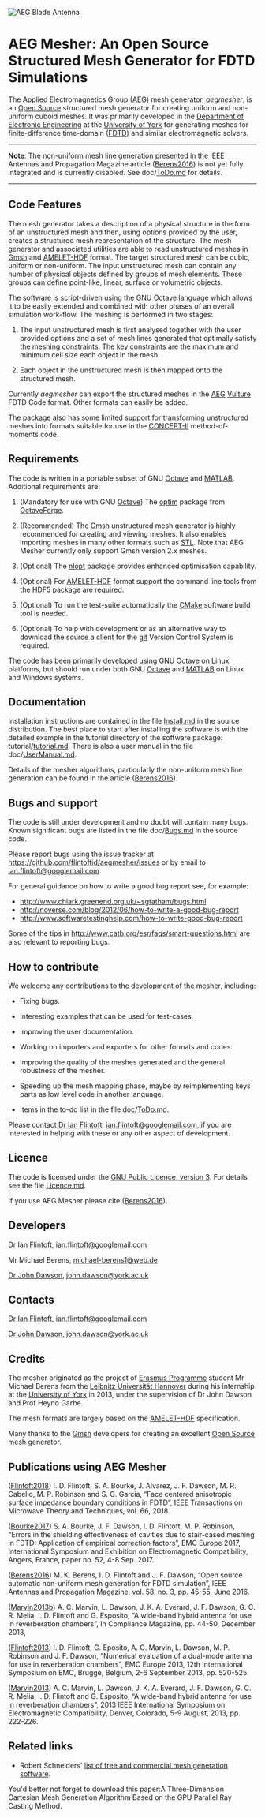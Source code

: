 ![](https://github.com/flintoftid/aegmesher/blob/master/doc/blade.jpg "AEG Blade Antenna")

# AEG Mesher: An Open Source Structured Mesh Generator for FDTD Simulations

The Applied Electromagnetics Group ([AEG][]) mesh generator, *aegmesher*, is an 
[Open Source][] structured mesh generator for creating uniform and non-uniform 
cuboid meshes. It was primarily developed in the [Department of Electronic Engineering][] 
at the [University of York][] for generating meshes for finite-difference 
time-domain ([FDTD][]) and similar electromagnetic solvers.

- - - -
**Note**: The non-uniform mesh line generation presented in the IEEE Antennas 
and Propagation Magazine article ([Berens2016]) is not yet fully integrated and 
is currently disabled. See doc/[ToDo.md][] for details.
- - - -

## Code Features

The mesh generator takes a description of a physical structure in the form of an 
unstructured mesh and then, using options provided by the user, creates a 
structured mesh representation of the structure. The mesh generator and 
associated utilities are able to read unstructured meshes in [Gmsh][] and 
[AMELET-HDF][] format. The target structured mesh can be cubic, uniform or 
non-uniform. The input unstructured mesh can contain any number of physical 
objects defined by groups of mesh elements. These groups can define point-like, 
linear, surface or volumetric objects.

The software is script-driven using the GNU [Octave][] language which allows it 
to be easily extended and combined with other phases of an overall simulation 
work-flow. The meshing is performed in two stages:

1. The input unstructured mesh is first analysed together with the user provided 
   options and a set of mesh lines generated that optimally satisfy the meshing 
   constraints. The key constraints are the maximum and minimum cell size each 
   object in the mesh. 

2. Each object in the unstructured mesh is then mapped onto the structured mesh.

Currently *aegmesher* can export the structured meshes in the [AEG][] [Vulture][] 
FDTD Code format. Other formats can easily be added.

The package also has some limited support for transforming unstructured meshes 
into formats suitable for use in the [CONCEPT-II][] method-of-moments code.

## Requirements

The code is written in a portable subset of GNU [Octave][] and [MATLAB][]. 
Additional requirements are:

1. (Mandatory for use with GNU [Octave][]) The 
   [optim](http://octave.sourceforge.net/optim/index.html) package from [OctaveForge][].

2. (Recommended) The [Gmsh][] unstructured mesh generator is highly recommended 
   for creating and viewing meshes. It also enables importing meshes in many other 
   formats such as [STL](http://en.wikipedia.org/wiki/STL_%28file_format%29).
   Note that AEG Mesher currently only support Gmsh version 2.x meshes.

3. (Optional) The [nlopt][] package provides enhanced optimisation capability.

4. (Optional) For [AMELET-HDF][] format support the command line tools from the 
   [HDF5][] package are required.

5. (Optional) To run the test-suite automatically the [CMake][] software build tool is 
   needed.

6. (Optional) To help with development or as an alternative way to download the source 
   a client for the [git][] Version Control System is required.

The code has been primarily developed using GNU [Octave][] on Linux platforms, 
but should run under both GNU [Octave][] and [MATLAB][] on Linux and Windows 
systems.

## Documentation

Installation instructions are contained in the file [Install.md][] in the 
source distribution. The best place to start after installing the software is 
with the detailed  example in the tutorial directory of the software 
package: tutorial/[tutorial.md][]. There is also a user manual in the file 
doc/[UserManual.md][].

Details of the mesher algorithms, particularly the non-uniform mesh line 
generation can be found in the article ([Berens2016]).

## Bugs and support

The code is still under development and no doubt will contain many bugs. Known 
significant bugs are listed in the file doc/[Bugs.md][]  in the source code. 

Please report bugs using the issue tracker at
<https://github.com/flintoftid/aegmesher/issues> or by email to <ian.flintoft@googlemail.com>.

For general guidance on how to write a good bug report see, for example:

* <http://www.chiark.greenend.org.uk/~sgtatham/bugs.html>
* <http://noverse.com/blog/2012/06/how-to-write-a-good-bug-report>
* <http://www.softwaretestinghelp.com/how-to-write-good-bug-report>

Some of the tips in <http://www.catb.org/esr/faqs/smart-questions.html> are also 
relevant to reporting bugs.

## How to contribute

We welcome any contributions to the development of the mesher, including:

* Fixing bugs.

* Interesting examples that can be used for test-cases.

* Improving the user documentation.

* Working on importers and exporters for other formats and codes.

* Improving the quality of the meshes generated and the general robustness of the mesher.

* Speeding up the mesh mapping phase, maybe by reimplementing keys parts as low level 
  code in another language.
  
* Items in the to-do list in the file doc/[ToDo.md][].

Please contact [Dr Ian Flintoft], <ian.flintoft@googlemail.com>, if you are interested in helping 
with these or any other aspect of development.

## Licence

The code is licensed under the [GNU Public Licence, version 3](http://www.gnu.org/copyleft/gpl.html). 
For details see the file [Licence.md][].

If you use AEG Mesher please cite ([Berens2016]).

## Developers

[Dr Ian Flintoft][], <ian.flintoft@googlemail.com>

Mr Michael Berens, <michael-berens1@web.de>

[Dr John Dawson][], <john.dawson@york.ac.uk>

## Contacts

[Dr Ian Flintoft][], <ian.flintoft@googlemail.com>

[Dr John Dawson][], <john.dawson@york.ac.uk>

## Credits

The mesher originated as the project of [Erasmus Programme][] student Mr Michael 
Berens from the [Leibnitz Universität Hannover][] during his internship at the 
[University of York][] in 2013, under the supervision of Dr John Dawson and 
Prof Heyno Garbe.

The mesh formats are largely based on the [AMELET-HDF][] specification.

Many thanks to the [Gmsh][] developers for creating an excellent [Open Source][] mesh 
generator.

## Publications using AEG Mesher

[Flintoft2018]: http://dx.doi.org/10.1109/TMTT.2017.2778059

([Flintoft2018]) I. D. Flintoft, S. A. Bourke, J. Alvarez, J. F. Dawson, M. R. Cabello, 
M. P. Robinson and S. G. Garcia, “Face centered anisotropic surface impedance boundary 
conditions in FDTD”, IEEE Transactions on Microwave Theory and Techniques, vol. 66, 2018.

[Bourke2017]: http://dx.doi.org/10.1109/EMCEurope.2017.8094791

([Bourke2017]) S. A. Bourke, J. F. Dawson, I. D. Flintoft, M. P. Robinson, “Errors in 
the shielding effectiveness of cavities due to stair-cased meshing in FDTD: Application 
of empirical correction factors”, EMC Europe 2017, International Symposium and Exhibition 
on Electromagnetic Compatibility, Angers, France, paper no. 52, 4-8 Sep. 2017.

[Berens2016]: http://dx.doi.org/10.1109/MAP.2016.2541606

([Berens2016]) M. K. Berens, I. D. Flintoft and J. F. Dawson, “Open source 
automatic non-uniform mesh generation for FDTD simulation”, IEEE Antennas and 
Propagation Magazine, vol. 58, no. 3, pp. 45-55, June 2016.

[Marvin2013b]: http://incompliancemag.com/article/a-wide-band-hybrid-antenna-for-use-in-reverberation-chambers

([Marvin2013b]) A. C. Marvin, L. Dawson, J. K. A. Everard, J. F. Dawson, G. C. R. 
Melia, I. D. Flintoft and G. Esposito, “A wide-band hybrid antenna for use in 
reverberation chambers”, In Compliance Magazine, pp. 44-50, December 2013, 

[Flintoft2013]:  http://ieeexplore.ieee.org/stamp/stamp.jsp?tp=&arnumber=6653358&isnumber=6653179

([Flintoft2013]) I. D. Flintoft, G. Eposito, A. C. Marvin, L. Dawson, M. P. 
Robinson and J. F. Dawson, ”Numerical evaluation of a dual-mode antenna for use 
in reverberation chambers”, EMC Europe 2013, 12th International Symposium on 
EMC, Brugge, Belgium, 2-6 September 2013, pp. 520-525.

[Marvin2013]: http://dx.doi.org/10.1109/ISEMC.2013.6670413

([Marvin2013]) A. C. Marvin, L. Dawson, J. K. A. Everard, J. F. Dawson, G. C. R. 
Melia, I. D. Flintoft and G. Esposito, “A wide-band hybrid antenna for use in 
reverberation chambers”, 2013 IEEE International Symposium on Electromagnetic 
Compatibility, Denver, Colorado, 5-9 August, 2013, pp. 222-226.

## Related links

* Robert Schneiders' [list of free and commercial mesh generation software](http://www.robertschneiders.de/meshgeneration//software.html).



[Leibnitz Universität Hannover]: http://www.uni-hannover.de/en
[University of York]: http://www.york.ac.uk
[Department of Electronic Engineering]: https://www.york.ac.uk/electronic-engineering
[AEG]: https://www.york.ac.uk/electronic-engineering/research/communication-technologies/applied-electromagnetics-devices
[Dr Ian Flintoft]: https://flintoftid.github.io
[Dr John Dawson]: https://www.york.ac.uk/electronic-engineering/staff/john_dawson
[Gmsh]: http://geuz.org/gmsh
[AMELET-HDF]: https://code.google.com/p/amelet-hdf
[Octave]: http://www.gnu.org/software/octave
[MATLAB]: http://www.mathworks.co.uk/products/matlab
[git]: https://git-scm.com
[Vulture]: https://github.com/flintoftid/vulture
[FDTD]: http://en.wikipedia.org/wiki/Finite-difference_time-domain_method
[OctaveForge]: http://octave.sourceforge.net
[HDF5]: http://www.hdfgroup.org/HDF5
[CMake]: http://www.cmake.org
[nlopt]: http://ab-initio.mit.edu/wiki/index.php/NLopt
[CONCEPT-II]: http://www.tet.tuhh.de/concept/?lang=en
[Open Source]: http://opensource.org
[Erasmus Programme]: http://en.wikipedia.org/wiki/Erasmus_Programme
[Install.md]: https://github.com/flintoftid/aegmesher/blob/master/Install.md
[tutorial.md]: https://github.com/flintoftid/aegmesher/blob/master/tutorial/tutorial.md
[UserManual.md]: https://github.com/flintoftid/aegmesher/blob/master/doc/UserManual.md
[Bugs.md]: https://github.com/flintoftid/aegmesher/blob/master/doc/Bugs.md
[ToDo.md]: https://github.com/flintoftid/aegmesher/blob/master/doc/ToDo.md
[Licence.md]: https://github.com/flintoftid/aegmesher/blob/master/Licence.md


You'd better not forget to download this paper:A Three-Dimension Cartesian Mesh Generation Algorithm Based on the GPU Parallel Ray Casting Method.
